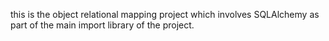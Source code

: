 this is the object relational mapping project which involves SQLAlchemy as part of the main import library of the project.
